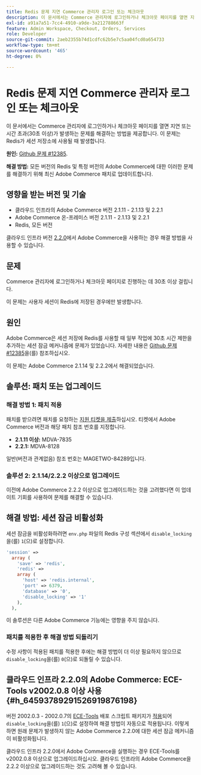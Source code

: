 ```yaml
---
title: Redis 문제 지연 Commerce 관리자 로그인 또는 체크아웃
description: 이 문서에서는 Commerce 관리자에 로그인하거나 체크아웃 페이지를 열면 지연 또는 시간 초과(30초 이상)가 발생하는 문제를 해결하는 방법을 제공합니다. 이 문제는 Redis가 세션 저장소에 사용될 때 발생합니다.
exl-id: a91a7a51-7cc4-4910-a9de-3a212788663f
feature: Admin Workspace, Checkout, Orders, Services
role: Developer
source-git-commit: 2aeb2355b74d1cdfc62b5e7c5aa04fcd0a654733
workflow-type: tm+mt
source-wordcount: '465'
ht-degree: 0%

---
```


# Redis 문제 지연 Commerce 관리자 로그인 또는 체크아웃

이 문서에서는 Commerce 관리자에 로그인하거나 체크아웃 페이지를 열면 지연 또는 시간 초과(30초 이상)가 발생하는 문제를 해결하는 방법을 제공합니다. 이 문제는 Redis가 세션 저장소에 사용될 때 발생합니다.

**원인:**   [Github 문제 \#12385](https://github.com/magento/magento2/issues/12385).

**해결 방법:** 모든 버전의 Redis 및 특정 버전의 Adobe Commerce에 대한 이러한 문제를 해결하기 위해 최신 Adobe Commerce 패치로 업데이트합니다.

## 영향을 받는 버전 및 기술

* 클라우드 인프라의 Adobe Commerce 버전 2.1.11 - 2.1.13 및 2.2.1
* Adobe Commerce 온-프레미스 버전 2.1.11 - 2.1.13 및 2.2.1
* Redis, 모든 버전

클라우드 인프라 버전 [2.2.0](#h_64593789291526919876198)에서 Adobe Commerce을 사용하는 경우 해결 방법을 사용할 수 있습니다.

## 문제

Commerce 관리자에 로그인하거나 체크아웃 페이지로 진행하는 데 30초 이상 걸립니다.

이 문제는 사용자 세션이 Redis에 저장된 경우에만 발생합니다.

## 원인

Adobe Commerce은 세션 저장에 Redis를 사용할 때 일부 작업에 30초 시간 제한을 추가하는 세션 잠금 메커니즘에 문제가 있었습니다. 자세한 내용은 [Github 문제 \#12385](https://github.com/magento/magento2/issues/12385)을(를) 참조하십시오.

이 문제는 Adobe Commerce 2.1.14 및 2.2.2에서 해결되었습니다.

## 솔루션: 패치 또는 업그레이드

### 해결 방법 1: 패치 적용

패치를 받으려면 패치를 요청하는 [지원 티켓을 제출](/help/help-center-guide/help-center/magento-help-center-user-guide.md#submit-ticket)하십시오. 티켓에서 Adobe Commerce 버전과 해당 패치 참조 번호를 지정합니다.

* **2.1.11 이상:** MDVA-7835
* **2.2.1:** MDVA-8128

일반(버전과 관계없음) 참조 번호는 MAGETWO-84289입니다.

### 솔루션 2: 2.1.14/2.2.2 이상으로 업그레이드

이전에 Adobe Commerce 2.2.2 이상으로 업그레이드하는 것을 고려했다면 이 업데이트 기회를 사용하여 문제를 해결할 수 있습니다.

## 해결 방법: 세션 잠금 비활성화

세션 잠금을 비활성화하려면 `env.php` 파일의 Redis 구성 섹션에서 `disable_locking`을(를) `1`(으)로 설정합니다.

```php
'session' =>
  array (
    'save' => 'redis',
    'redis' =>
    array (
      'host' => 'redis.internal',
      'port' => 6379,
      'database' => '0',
      'disable_locking' => '1'
    ),
  ),
```

이 솔루션은 다른 Adobe Commerce 기능에는 영향을 주지 않습니다.

### 패치를 적용한 후 해결 방법 되돌리기

수정 사항이 적용된 패치를 적용한 후에는 해결 방법이 더 이상 필요하지 않으므로 `disable_locking`을(를) `0`(으)로 되돌릴 수 있습니다.

## 클라우드 인프라 2.2.0의 Adobe Commerce: ECE-Tools v2002.0.8 이상 사용 {#h_64593789291526919876198}

버전 2002.0.3 - 2002.0.7의 [ECE-Tools](https://experienceleague.adobe.com/en/docs/commerce-cloud-service/user-guide/dev-tools/ece-tools/update-package) 배포 스크립트 패키지가 [적용](https://experienceleague.adobe.com/docs/commerce-cloud-service/user-guide/dev-tools/ece-tools/update-package.html)되어 `disable_locking`을(를) `1`(으)로 설정하여 해결 방법이 자동으로 적용됩니다. 이렇게 하면 원래 문제가 발생하지 않는 Adobe Commerce 2.2.0에 대한 세션 잠금 메커니즘이 비활성화됩니다.

클라우드 인프라 2.2.0에서 Adobe Commerce을 실행하는 경우 ECE-Tools를 v2002.0.8 이상으로 업그레이드하십시오. 클라우드 인프라의 Adobe Commerce을 2.2.2 이상으로 업그레이드하는 것도 고려해 볼 수 있습니다.
